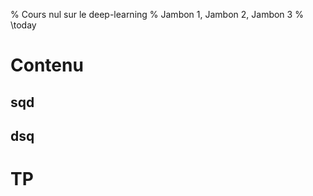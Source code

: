 % Cours nul sur le deep-learning
% Jambon 1, Jambon 2, Jambon 3 
% \today


# Contenu

## sqd

## dsq

# TP


